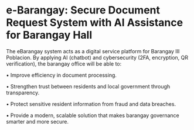 # e-Barangay: Secure Document Request System with AI Assistance for Barangay Hall

The eBarangay system acts as a digital service platform for Barangay III Poblacion. By applying 
AI (chatbot) and cybersecurity (2FA, encryption, QR verification), the barangay office will be 
able to:


• Improve efficiency in document processing.

• Strengthen trust between residents and local government through transparency.

• Protect sensitive resident information from fraud and data breaches.

• Provide a modern, scalable solution that makes barangay governance smarter and 
more secure.
